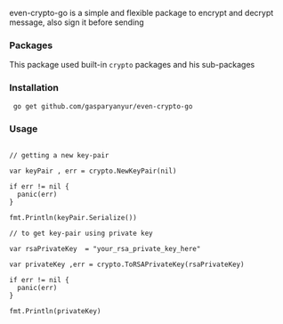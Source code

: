 
even-crypto-go is a simple and flexible package to encrypt and decrypt message, also sign it before sending

### Packages
This package used built-in `crypto` packages and his sub-packages

### Installation
```sh
 go get github.com/gasparyanyur/even-crypto-go
```

### Usage
```code

// getting a new key-pair

var keyPair , err = crypto.NewKeyPair(nil)

if err != nil {
  panic(err)
}

fmt.Println(keyPair.Serialize())

// to get key-pair using private key

var rsaPrivateKey  = "your_rsa_private_key_here"

var privateKey ,err = crypto.ToRSAPrivateKey(rsaPrivateKey)

if err != nil {
  panic(err)
}

fmt.Println(privateKey)

```
